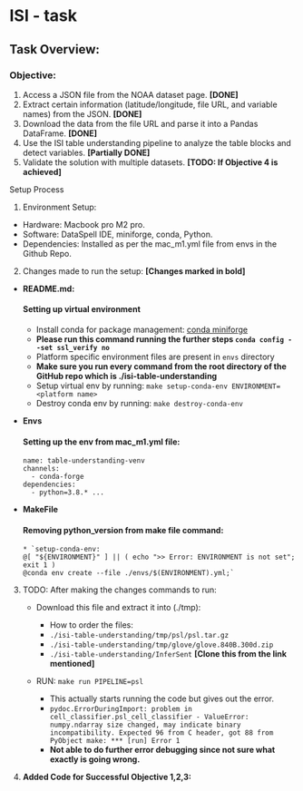 # ISI - task


## Task Overview: 

### Objective:
1.	Access a JSON file from the NOAA dataset page. **[DONE]**
2.	Extract certain information (latitude/longitude, file URL, and variable names) from the JSON. **[DONE]**
3.	Download the data from the file URL and parse it into a Pandas DataFrame. **[DONE]**
4.	Use the ISI table understanding pipeline to analyze the table blocks and detect variables. **[Partially DONE]**
5.	Validate the solution with multiple datasets. **[TODO: If Objective 4 is achieved]**

Setup Process

1.	Environment Setup:
   * Hardware: Macbook pro M2 pro.
   * Software: DataSpell IDE, miniforge, conda, Python.
   * Dependencies: Installed as per the mac_m1.yml file from envs in the Github Repo.
   
2.	Changes made to run the setup: **[Changes marked in bold]**

  * **README.md:** 
      #### Setting up virtual environment
      * Install conda for package management: [conda miniforge](https://github.com/conda-forge/miniforge)
      * **Please run this command running the further steps `conda config --set ssl_verify no`**
      * Platform specific environment files are present in `envs` directory
      * **Make sure you run every command from the root directory of the GitHub repo which is ./isi-table-understanding**
      * Setup virtual env by running: `make setup-conda-env ENVIRONMENT=<platform name>`
      * Destroy conda env by running: `make destroy-conda-env`
        
  * **Envs**
    #### Setting up the env from mac_m1.yml file:
        name: table-understanding-venv
        channels:
          - conda-forge
        dependencies:
          - python=3.8.* ...
  * **MakeFile**
      #### Removing python_version from make file command:
        * `setup-conda-env:
    	@[ "${ENVIRONMENT}" ] || ( echo ">> Error: ENVIRONMENT is not set"; exit 1 )
    	@conda env create --file ./envs/$(ENVIRONMENT).yml;`
    
3. TODO: After making the changes commands to run:
   * Download this file and extract it into (./tmp):
     *  How to order the files:
       * `./isi-table-understanding/tmp/psl/psl.tar.gz`
       * `./isi-table-understanding/tmp/glove/glove.840B.300d.zip`
       * `./isi-table-understanding/InferSent` **[Clone this from the link mentioned]**

   * RUN: `make run PIPELINE=psl`
     *   This actually starts running the code but gives out the error.
       * `pydoc.ErrorDuringImport: problem in cell_classifier.psl_cell_classifier - ValueError: numpy.ndarray size changed, may indicate binary incompatibility. Expected 96 from C header, got 88 from PyObject
make: *** [run] Error 1`
       * **Not able to do further error debugging since not sure what exactly is going wrong.**

4.   **Added Code for Successful Objective 1,2,3:** 
 
 
